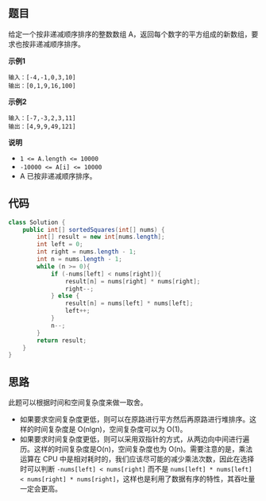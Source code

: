 ## 题目
给定一个按非递减顺序排序的整数数组 A，返回每个数字的平方组成的新数组，要求也按非递减顺序排序。

**示例1**
```
输入：[-4,-1,0,3,10]
输出：[0,1,9,16,100]
```

**示例2**
```
输入：[-7,-3,2,3,11]
输出：[4,9,9,49,121]
```

**说明**
* `1 <= A.length <= 10000`
* `-10000 <= A[i] <= 10000`
* A 已按非递减顺序排序。

## 代码
```JAVA
class Solution {
    public int[] sortedSquares(int[] nums) {
        int[] result = new int[nums.length];
        int left = 0;
        int right = nums.length - 1;
        int n = nums.length - 1;
        while (n >= 0){
            if (-nums[left] < nums[right]){
                result[n] = nums[right] * nums[right];
                right--;
            } else {
                result[n] = nums[left] * nums[left];
                left++;
            }
            n--;
        }
        return result;
    }
}
```

## 思路

此题可以根据时间和空间复杂度来做一取舍。
* 如果要求空间复杂度更低，则可以在原路进行平方然后再原路进行堆排序。这样的时间复杂度是 O(nlgn)，空间复杂度可以为 O(1)。
* 如果要求时间复杂度更低，则可以采用双指针的方式，从两边向中间进行遍历。这样的时间复杂度是O(n)，空间复杂度也为 O(n)。需要注意的是，乘法运算在 CPU 中是相对耗时的，我们应该尽可能的减少乘法次数，因此在选择时可以判断 `-nums[left] < nums[right]` 而不是 `nums[left] * nums[left] < nums[right] * nums[right]`，这样也是利用了数据有序的特性，其吞吐量一定会更高。